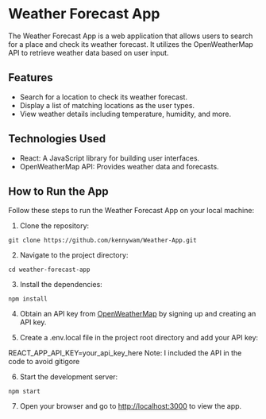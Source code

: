# Weather Forecast App

The Weather Forecast App is a web application that allows users to search for a place and check its weather forecast. It utilizes the OpenWeatherMap API to retrieve weather data based on user input.

## Features

- Search for a location to check its weather forecast.
- Display a list of matching locations as the user types.
- View weather details including temperature, humidity, and more.

## Technologies Used

- React: A JavaScript library for building user interfaces.
- OpenWeatherMap API: Provides weather data and forecasts.

## How to Run the App

Follow these steps to run the Weather Forecast App on your local machine:

1. Clone the repository:

`git clone https://github.com/kennywam/Weather-App.git`

2. Navigate to the project directory:

`cd weather-forecast-app`

3. Install the dependencies:

`npm install`

4. Obtain an API key from [OpenWeatherMap](https://openweathermap.org/) by signing up and creating an API key.

5. Create a .env.local file in the project root directory and add your API key:

REACT_APP_API_KEY=your_api_key_here
Note: I included the API in the code to avoid gitigore

6. Start the development server:

`npm start`

7. Open your browser and go to [http://localhost:3000](http://localhost:3000) to view the app.
